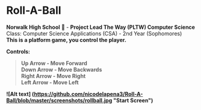 # Roll-A-Ball
<b> Norwalk High School</b> :school: - <b>Project Lead The Way (PLTW) Computer Science</b> </br>
<v>Class:</b> Computer Science Applications (CSA) - 2nd Year (Sophomores)<br>
<b>This is a platform game, you control the player.<b/> <br>

**Controls:**
> Up Arrow - Move Forward <br>
> Down Arrow - Move Backwards <br>
> Right Arrow - Move Right <br>
> Left Arrow - Move Left <br>



![Alt text] (https://github.com/nicodelapena3/Roll-A-Ball/blob/master/screenshots/rollball.jpg
"Start Screen")
<br><br>
<b>

